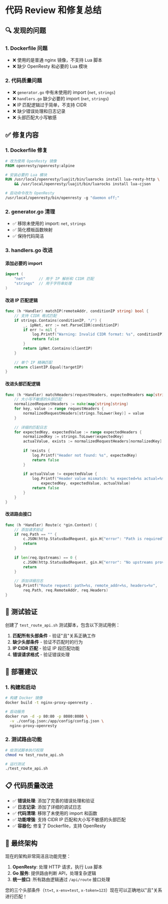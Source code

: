 # 代码 Review 和修复总结

## 🔍 发现的问题

### 1. **Dockerfile 问题**
- ❌ 使用的是普通 nginx 镜像，不支持 Lua 脚本
- ❌ 缺少 OpenResty 和必要的 Lua 模块

### 2. **代码质量问题**
- ❌ `generator.go` 中有未使用的 import (`net`, `strings`)
- ❌ `handlers.go` 缺少必要的 import (`net`, `strings`)
- ❌ IP 匹配逻辑过于简单，不支持 CIDR
- ❌ 缺少错误处理和日志记录
- ❌ 头部匹配大小写敏感

## ✅ 修复内容

### 1. **Dockerfile 修复**
```dockerfile
# 改为使用 OpenResty 镜像
FROM openresty/openresty:alpine

# 安装必要的 Lua 模块
RUN /usr/local/openresty/luajit/bin/luarocks install lua-resty-http \
    && /usr/local/openresty/luajit/bin/luarocks install lua-cjson

# 启动命令改为 OpenResty
/usr/local/openresty/bin/openresty -g "daemon off;"
```

### 2. **generator.go 清理**
- ✅ 移除未使用的 import: `net`, `strings`
- ✅ 简化模板函数映射
- ✅ 保持代码简洁

### 3. **handlers.go 改进**

#### 添加必要的 import
```go
import (
    "net"      // 用于 IP 解析和 CIDR 匹配
    "strings"  // 用于字符串处理
)
```

#### 改进 IP 匹配逻辑
```go
func (h *Handler) matchIP(remoteAddr, conditionIP string) bool {
    // 支持 CIDR 格式匹配
    if strings.Contains(conditionIP, "/") {
        _, ipNet, err := net.ParseCIDR(conditionIP)
        if err != nil {
            log.Printf("Warning: Invalid CIDR format: %s", conditionIP)
            return false
        }
        return ipNet.Contains(clientIP)
    }
    
    // 单个 IP 精确匹配
    return clientIP.Equal(targetIP)
}
```

#### 改进头部匹配逻辑
```go
func (h *Handler) matchHeaders(requestHeaders, expectedHeaders map[string]string) bool {
    // 大小写不敏感的头部匹配
    normalizedRequestHeaders := make(map[string]string)
    for key, value := range requestHeaders {
        normalizedRequestHeaders[strings.ToLower(key)] = value
    }
    
    // 详细的匹配日志
    for expectedKey, expectedValue := range expectedHeaders {
        normalizedKey := strings.ToLower(expectedKey)
        actualValue, exists := normalizedRequestHeaders[normalizedKey]
        
        if !exists {
            log.Printf("Header not found: %s", expectedKey)
            return false
        }
        
        if actualValue != expectedValue {
            log.Printf("Header value mismatch: %s expected=%s actual=%s", 
                expectedKey, expectedValue, actualValue)
            return false
        }
    }
}
```

#### 改进路由接口
```go
func (h *Handler) Route(c *gin.Context) {
    // 添加请求验证
    if req.Path == "" {
        c.JSON(http.StatusBadRequest, gin.H{"error": "Path is required"})
        return
    }
    
    if len(req.Upstreams) == 0 {
        c.JSON(http.StatusBadRequest, gin.H{"error": "No upstreams provided"})
        return
    }
    
    // 添加详细日志
    log.Printf("Route request: path=%s, remote_addr=%s, headers=%v", 
        req.Path, req.RemoteAddr, req.Headers)
}
```

## 🧪 测试验证

创建了 `test_route_api.sh` 测试脚本，包含以下测试用例：

1. **匹配所有头部条件** - 验证"且"关系正确工作
2. **缺少头部条件** - 验证不匹配时的行为
3. **IP CIDR 匹配** - 验证 IP 段匹配功能
4. **错误请求格式** - 验证错误处理

## 🚀 部署建议

### 1. 构建和启动
```bash
# 构建 Docker 镜像
docker build -t nginx-proxy-openresty .

# 启动服务
docker run -d -p 80:80 -p 8080:8080 \
  -v ./config.json:/app/config/config.json \
  nginx-proxy-openresty
```

### 2. 测试路由功能
```bash
# 给测试脚本执行权限
chmod +x test_route_api.sh

# 运行测试
./test_route_api.sh
```

## 📋 代码质量改进

- ✅ **错误处理**: 添加了完善的错误处理和验证
- ✅ **日志记录**: 添加了详细的调试日志
- ✅ **代码清理**: 移除了未使用的 import 和函数
- ✅ **功能增强**: 支持 CIDR IP 匹配和大小写不敏感的头部匹配
- ✅ **容器化**: 修复了 Dockerfile，支持 OpenResty

## 🎯 最终架构

现在的架构非常简洁且功能完整：

1. **OpenResty**: 处理 HTTP 请求，执行 Lua 脚本
2. **Go 服务**: 提供路由判断 API，处理复杂逻辑
3. **统一接口**: 所有路由逻辑通过 `/api/route` 接口处理

您的三个头部条件（`tt=t`, `x-env=test`, `x-token=123`）现在可以正确地以"且"关系进行匹配！